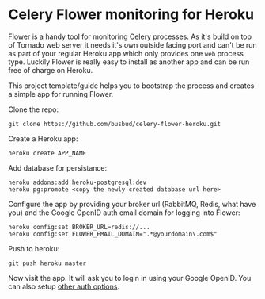 # Celery Flower monitoring for Heroku

[Flower](https://github.com/mher/flower/) is a handy tool for monitoring [Celery](http://www.celeryproject.org/) processes. As it's build on top of Tornado web server it needs it's own outside facing port and can't be run as part of your regular Heroku app which only provides one ```web``` process type. Luckily Flower is really easy to install as another app and can be run free of charge on Heroku.

This project template/guide helps you to bootstrap the process and creates a simple app for running Flower.

Clone the repo:

    git clone https://github.com/busbud/celery-flower-heroku.git

Create a Heroku app:

    heroku create APP_NAME

Add database for persistance:

    heroku addons:add heroku-postgresql:dev
    heroku pg:promote <copy the newly created database url here>

Configure the app by providing your broker url (RabbitMQ, Redis, what have you) and the Google OpenID auth email domain for logging into Flower:

    heroku config:set BROKER_URL=redis://...
    heroku config:set FLOWER_EMAIL_DOMAIN=".*@yourdomain\.com$"

Push to heroku:

    git push heroku master

Now visit the app. It will ask you to login in using your Google OpenID. You can also setup [other auth options](https://github.com/mher/flower/wiki/Authentication).